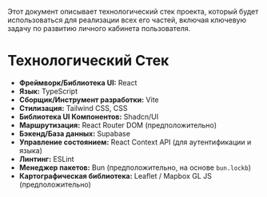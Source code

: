Этот документ описывает технологический стек проекта, который будет использоваться для реализации всех его частей, включая ключевую задачу по развитию личного кабинета пользователя.

# Технологический Стек

*   **Фреймворк/Библиотека UI:** React
*   **Язык:** TypeScript
*   **Сборщик/Инструмент разработки:** Vite
*   **Стилизация:** Tailwind CSS, CSS
*   **Библиотека UI Компонентов:** Shadcn/UI
*   **Маршрутизация:** React Router DOM (предположительно)
*   **Бэкенд/База данных:** Supabase
*   **Управление состоянием:** React Context API (для аутентификации и языка)
*   **Линтинг:** ESLint
*   **Менеджер пакетов:** Bun (предположительно, на основе `bun.lockb`)
*   **Картографическая библиотека:** Leaflet / Mapbox GL JS (предположительно)
